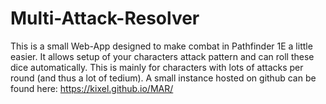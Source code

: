 # Multi-Attack-Resolver
This is a small Web-App designed to make combat in Pathfinder 1E a little easier. It allows setup of your characters attack pattern and can roll these dice automatically. This is mainly for characters with lots of attacks per round (and thus a lot of tedium).
A small instance hosted on github can be found here: https://kixel.github.io/MAR/
